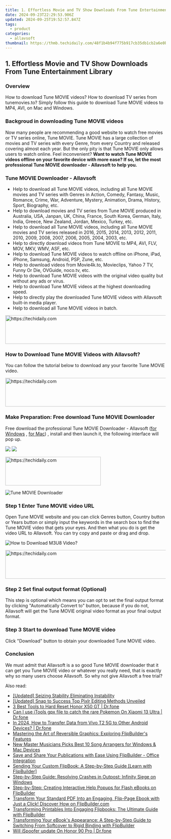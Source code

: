 ```yaml
---
title: 1. Effortless Movie and TV Show Downloads From Tune Entertainment Library
date: 2024-09-23T22:29:53.906Z
updated: 2024-09-25T19:52:57.847Z
tags:
  - product
categories:
  - allavsoft
thumbnail: https://thmb.techidaily.com/48f1b4b94f775b917cb35db1cb2a6e0b4e7bb5a94596326658045bbf739cd9ff.jpg
---
```


## 1. Effortless Movie and TV Show Downloads From Tune Entertainment Library

### Overview

How to download Tune MOVIE videos? How to download TV series from tunemovies.to? Simply follow this guide to download Tune MOVIE videos to MP4, AVI, on Mac and Windows.

### Backgroud in downloading Tune MOVIE videos

Now many people are recommending a good website to watch free movies or TV series online, Tune MOVIE. Tune MOVIE has a large collection of movies and TV series with every Genre, from every Country and released covering almost each year. But the only pity is that Tune MOVIE only allows users to watch online. Feel inconvenient? **Want to watch Tune MOVIE videos offline on your favorite device with more ease? If so, let the most professional Tune MOVIE downloader - Allavsoft to help you.**

### Tune MOVIE Downloader - Allavsoft

* Help to download all Tune MOVIE videos, including all Tune MOVIE movies and TV series with Genres in Action, Comedy, Fantasy, Music, Romance, Crime, War, Adventure, Mystery, Animation, Drama, History, Sport, Biography, etc.
* Help to download movies and TV series from Tune MOVIE produced in Australia, USA, Janpan, UK, China, France, South Korea, German, Italy, India, Greece, New Zealand, Jordan, Mexico, Turkey, etc.
* Help to download all Tune MOVIE videos, including all Tune MOVIE movies and TV series released in 2016, 2015, 2014, 2013, 2012, 2011, 2010, 2009, 2008, 2007, 2006, 2005, 2004, 2003, etc.
* Help to directly download videos from Tune MOVIE to MP4, AVI, FLV, MOV, MKV, WMV, ASF, etc.
* Help to download Tune MOVIE videos to watch offline on iPhone, iPad, iPhone, Samsung, Android, PSP, Zune, etc.
* Help to download videos from Movie4k.to, Movieclips, Yahoo 7 TV, Funny Or Die, OVGuide, noco.tv, etc.
* Help to download Tune MOVIE videos with the original video quality but without any ads or virus.
* Help to download Tune MOVIE videos at the highest downloading speed.
* Help to directly play the downloaded Tune MOVIE videos with Allavsoft built-in media player.
* Help to download all Tune MOVIE videos in batch.

<!-- affiliate ads begin -->
<a href="https://appsumo.8odi.net/c/5597632/2151870/7443" target="_top" id="2151870">
  <img src="//a.impactradius-go.com/display-ad/7443-2151870" border="0" alt="https://techidaily.com" width="728" height="90"/>
</a>
<img height="0" width="0" src="https://appsumo.8odi.net/i/5597632/2151870/7443" style="position:absolute;visibility:hidden;" border="0" />
<!-- affiliate ads end -->

### How to Download Tune MOVIE Videos with Allavsoft?

You can follow the tutorial below to download any your favorite Tune MOVIE video.

<!-- affiliate ads begin -->
<a href="https://appsumo.8odi.net/c/5597632/2111994/7443" target="_top" id="2111994">
  <img src="//a.impactradius-go.com/display-ad/7443-2111994" border="0" alt="https://techidaily.com" width="728" height="90"/>
</a>
<img height="0" width="0" src="https://appsumo.8odi.net/i/5597632/2111994/7443" style="position:absolute;visibility:hidden;" border="0" />
<!-- affiliate ads end -->

### Make Preparation: Free download Tune MOVIE Downloader

Free download the professional Tune MOVIE Downloader - Allavsoft ([for Windows](https://tools.techidaily.com/allavsoft/products/) , [for Mac](https://tools.techidaily.com/allavsoft/products/)) , install and then launch it, the following interface will pop up.

[![](https://www.allavsoft.com/how-to/../images/how-to/free-download-win.jpg)](https://tools.techidaily.com/allavsoft/products/) [![](https://www.allavsoft.com/how-to/../images/how-to/free-download-mac.jpg)](https://tools.techidaily.com/allavsoft/products/)

<!-- affiliate ads begin -->
<a href="https://aligracehair.sjv.io/c/5597632/2012415/19272" target="_top" id="2012415">
  <img src="//a.impactradius-go.com/display-ad/19272-2012415" border="0" alt="https://techidaily.com" width="300" height="90"/>
</a>
<img height="0" width="0" src="https://aligracehair.sjv.io/i/5597632/2012415/19272" style="position:absolute;visibility:hidden;" border="0" />
<!-- affiliate ads end -->

![Tune MOVIE Downloader](https://www.allavsoft.com/how-to/../images/allavsoft/screen-shot-600.jpg)

### Step 1 Enter Tune MOVIE video URL

Open Tune MOVIE website and you can click Genres button, Country button or Years button or simply input the keywords in the search box to find the Tune MOVIE video that gets your eyes. And then what you do is get the video URL to Allavsoft. You can try copy and paste or drag and drop.

![How to Download M3U8 Video?](https://www.allavsoft.com/how-to/../images/how-to/download-rtmp-video/download-rtmp-video.jpg)

<!-- affiliate ads begin -->
<a href="https://aligracehair.sjv.io/c/5597632/1948881/19272" target="_top" id="1948881">
  <img src="//a.impactradius-go.com/display-ad/19272-1948881" border="0" alt="https://techidaily.com" width="728" height="90"/>
</a>
<img height="0" width="0" src="https://aligracehair.sjv.io/i/5597632/1948881/19272" style="position:absolute;visibility:hidden;" border="0" />
<!-- affiliate ads end -->

### Step 2 Set final output format (Optional)

This step is optional which means you can opt to set the final output format by clicking "Automatically Convert to" button, because if you do not, Allavsoft will get the Tune MOVIE original video format as your final output format.

### Step 3 Start to download Tune MOVIE video

Click "Download" button to obtain your downloaded Tune MOVIE video.

### Conclusion

We must admit that Allavsoft is a so good Tune MOVIE downloader that it can get you Tune MOVIE video or whatever you really need, that is exactly why so many users choose Allavsoft. So why not give Allavsoft a free trial?

<ins class="adsbygoogle"
     style="display:block"
     data-ad-format="autorelaxed"
     data-ad-client="ca-pub-7571918770474297"
     data-ad-slot="1223367746"></ins>

<ins class="adsbygoogle"
     style="display:block"
     data-ad-client="ca-pub-7571918770474297"
     data-ad-slot="8358498916"
     data-ad-format="auto"
     data-full-width-responsive="true"></ins>

<span class="atpl-alsoreadstyle">Also read:</span>
<div><ul>
<li><a href="https://extra-skills.techidaily.com/updated-seizing-stability-eliminating-instability/"><u>[Updated] Seizing Stability Eliminating Instability</u></a></li>
<li><a href="https://extra-skills.techidaily.com/updated-snap-to-success-top-pixlr-editing-methods-unveiled/"><u>[Updated] Snap to Success Top Pixlr Editing Methods Unveiled</u></a></li>
<li><a href="https://phone-solutions.techidaily.com/3-best-tools-to-hard-reset-honor-x50-gt-drfone-by-drfone-reset-android-reset-android/"><u>3 Best Tools to Hard Reset Honor X50 GT | Dr.fone</u></a></li>
<li><a href="https://change-location.techidaily.com/can-i-use-itools-gpx-file-to-catch-the-rare-pokemon-on-xiaomi-13-ultra-drfone-by-drfone-virtual-android/"><u>Can I use iTools gpx file to catch the rare Pokemon On Xiaomi 13 Ultra | Dr.fone</u></a></li>
<li><a href="https://android-transfer.techidaily.com/in-2024-how-to-transfer-data-from-vivo-t2-5g-to-other-android-devices-drfone-by-drfone-transfer-from-android-transfer-from-android/"><u>In 2024, How to Transfer Data from Vivo T2 5G to Other Android Devices? | Dr.fone</u></a></li>
<li><a href="https://win-manuals.techidaily.com/mastering-the-art-of-reversible-graphics-exploring-flipbuilders-features/"><u>Mastering the Art of Reversible Graphics: Exploring FlipBuilder's Features</u></a></li>
<li><a href="https://audio-editing.techidaily.com/new-master-musicians-picks-best-10-song-arrangers-for-windows-and-mac-devices/"><u>New Master Musicians Picks Best 10 Song Arrangers for Windows & Mac Devices</u></a></li>
<li><a href="https://win-manuals.techidaily.com/save-and-share-your-publications-with-ease-using-flipbuilder-office-integration/"><u>Save and Share Your Publications with Ease Using FlipBuilder - Office Integration</u></a></li>
<li><a href="https://win-manuals.techidaily.com/sending-your-custom-flipbook-a-step-by-step-guide-learn-with-flipbuilder/"><u>Sending Your Custom FlipBook: A Step-by-Step Guide [Learn with FlipBuilder]</u></a></li>
<li><a href="https://win-able.techidaily.com/step-by-step-guide-resolving-crashes-in-outpost-infinity-siege-on-windows/"><u>Step-by-Step Guide: Resolving Crashes in Outpost: Infinity Siege on Windows</u></a></li>
<li><a href="https://win-manuals.techidaily.com/step-by-step-creating-interactive-help-popups-for-flash-ebooks-on-flipbuilder/"><u>Step-by-Step: Creating Interactive Help Popups for Flash eBooks on FlipBuilder</u></a></li>
<li><a href="https://win-manuals.techidaily.com/transform-your-standard-pdf-into-an-engaging-flip-page-ebook-with-just-a-click-discover-how-on-flipbuildercom/"><u>Transform Your Standard PDF Into an Engaging, Flip-Page Ebook with Just a Click! Discover How on FlipBuilder.com</u></a></li>
<li><a href="https://win-manuals.techidaily.com/transforming-printables-into-engaging-flipbooks-the-ultimate-guide-with-flipbuilder/"><u>Transforming Printables Into Engaging Flipbooks: The Ultimate Guide with FlipBuilder</u></a></li>
<li><a href="https://win-manuals.techidaily.com/transforming-your-ebooks-appearance-a-step-by-step-guide-to-switching-from-softcover-to-rigid-binding-with-flipbuilder/"><u>Transforming Your eBook's Appearance: A Step-by-Step Guide to Switching From Softcover to Rigid Binding with FlipBuilder</u></a></li>
<li><a href="https://fake-location.techidaily.com/will-ispoofer-update-on-honor-90-pro-drfone-by-drfone-virtual-android/"><u>Will iSpoofer update On Honor 90 Pro | Dr.fone</u></a></li>
</ul></div>

